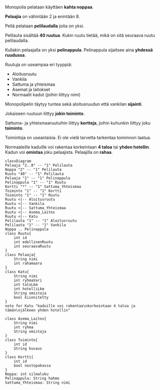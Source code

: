 
Monopolia pelataan käyttäen **kahta noppaa**. 

**Pelaajia** on vähintään 2 ja enintään 8. 

Peliä pelataan **pelilaudalla** joita on yksi. 

Pelilauta sisältää **40 ruutua**. Kukin ruutu tietää, mikä on sitä seuraava ruutu pelilaudalla. 

Kullakin pelaajalla on yksi **pelinappula**. Pelinappula sijaitsee aina **yhdessä ruudussa**.

Ruutuja on useampaa eri tyyppiä:

- Aloitusruutu
- Vankila
- Sattuma ja yhteismaa
- Asemat ja laitokset
- Normaalit kadut (joihin liittyy nimi)

Monopolipelin täytyy tuntea sekä aloitusruudun että vankilan **sijainti**.

Jokaiseen ruutuun liittyy **jokin toiminto**.

Sattuma- ja yhteismaaruutuihin liittyy **kortteja**, joihin kuhunkin liittyy joku **toiminto**.

Toimintoja on useanlaisia. Ei ole vielä tarvetta tarkentaa toiminnon laatua.

Normaaleille kaduille voi rakentaa korkeintaan **4 taloa** tai **yhden hotellin**. Kadun voi **omistaa** joku pelaajista. Pelaajilla on **rahaa**.

```mermaid
classDiagram
Pelaaja "2..8" -- "1" Pelilauta
Noppa "2" -- "1" Pelilauta
Ruutu "40" -- "1" Pelilauta
Pelaaja "1" -- "1" Pelinappula
Pelinappula "1" -- "1" Ruutu
Kortti "*" -- "1" Sattuma_Yhteismaa
Toiminto "1" -- "1" Kortti
Toiminto "1" -- "1" Ruutu
Ruutu <|-- Aloitusruutu
Ruutu <|-- Vankila
Ruutu <|-- Sattuma_Yhteismaa
Ruutu <|-- Asema_Laitos
Ruutu <|-- Katu 
Pelilauta "1" -- "1" Aloitusruutu
Pelilauta "1" -- "1" Vankila
Noppa .. Pelinappula
class Ruutu{
    int id
    int edellinenRuutu
    int seuraavaRuutu
}
class Pelaaja{
    String nimi
    int rahamaara
}
class Katu{
    String nimi
    int ryhmaVari
    int taloLkm
    int hotelliLkm
    String omistaja
    bool kiinnitetty
}
note for Katu "kaduille voi rakentaa\nkorkeintaan 4 taloa ja tämän\njälkeen yhden hotellin"

class Asema_Laitos{
    String nimi
    int ryhma
    String omistaja
}
class Toiminto{
    int id
    String kuvaus
}
class Kortti{
    int id
    bool nostopakassa
}
Noppa: int silmaluku
Pelinappula: String hahmo
Sattuma_Yhteismaa: String nimi
```

